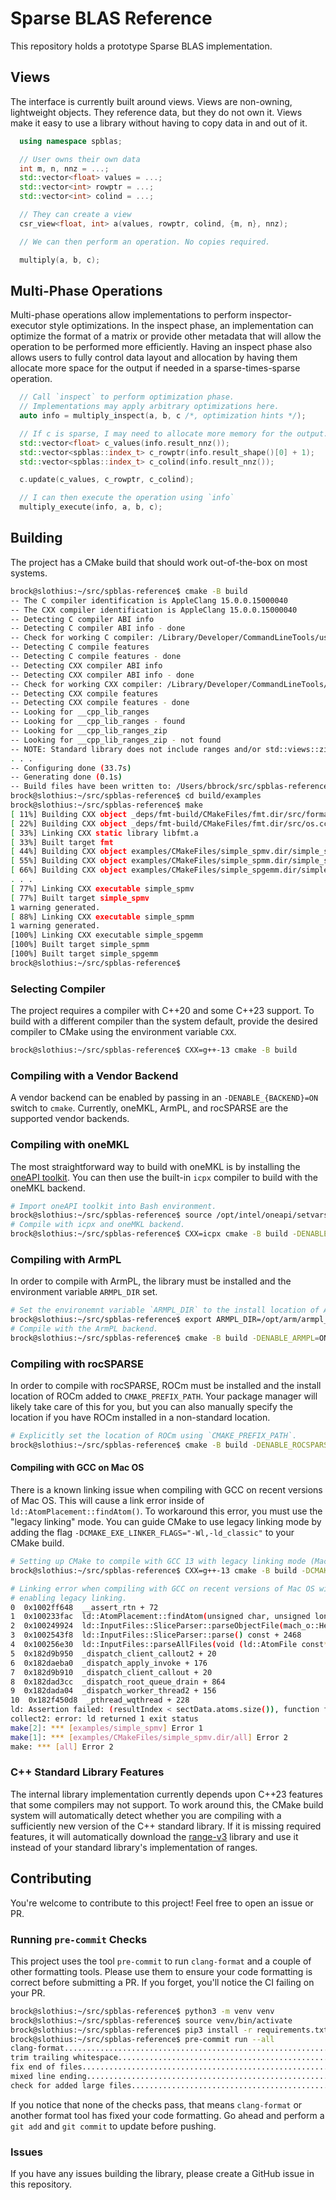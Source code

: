 # Sparse BLAS Reference
This repository holds a prototype Sparse BLAS implementation.

## Views
The interface is currently built around views.  Views are non-owning, lightweight objects.
They reference data, but they do not own it.  Views make it easy to use a library without
having to copy data in and out of it.

```cpp
  using namespace spblas;

  // User owns their own data
  int m, n, nnz = ...;
  std::vector<float> values = ...;
  std::vector<int> rowptr = ...;
  std::vector<int> colind = ...;

  // They can create a view
  csr_view<float, int> a(values, rowptr, colind, {m, n}, nnz);

  // We can then perform an operation. No copies required.

  multiply(a, b, c);
```

## Multi-Phase Operations
Multi-phase operations allow implementations to perform inspector-executor style optimizations.
In the inspect phase, an implementation can optimize the format of a matrix or provide other
metadata that will allow the operation to be performed more efficiently.  Having an inspect
phase also allows users to fully control data layout and allocation by having them allocate more
space for the output if needed in a sparse-times-sparse operation.

```cpp
  // Call `inspect` to perform optimization phase.
  // Implementations may apply arbitrary optimizations here.
  auto info = multiply_inspect(a, b, c /*, optimization hints */);

  // If c is sparse, I may need to allocate more memory for the output.
  std::vector<float> c_values(info.result_nnz());
  std::vector<spblas::index_t> c_rowptr(info.result_shape()[0] + 1);
  std::vector<spblas::index_t> c_colind(info.result_nnz());

  c.update(c_values, c_rowptr, c_colind);

  // I can then execute the operation using `info`
  multiply_execute(info, a, b, c);
```

## Building
The project has a CMake build that should work out-of-the-box on most systems.

```bash
brock@slothius:~/src/spblas-reference$ cmake -B build
-- The C compiler identification is AppleClang 15.0.0.15000040
-- The CXX compiler identification is AppleClang 15.0.0.15000040
-- Detecting C compiler ABI info
-- Detecting C compiler ABI info - done
-- Check for working C compiler: /Library/Developer/CommandLineTools/usr/bin/cc - skipped
-- Detecting C compile features
-- Detecting C compile features - done
-- Detecting CXX compiler ABI info
-- Detecting CXX compiler ABI info - done
-- Check for working CXX compiler: /Library/Developer/CommandLineTools/usr/bin/c++ - skipped
-- Detecting CXX compile features
-- Detecting CXX compile features - done
-- Looking for __cpp_lib_ranges
-- Looking for __cpp_lib_ranges - found
-- Looking for __cpp_lib_ranges_zip
-- Looking for __cpp_lib_ranges_zip - not found
-- NOTE: Standard library does not include ranges and/or std::views::zip. Using range-v3.
. . .
-- Configuring done (33.7s)
-- Generating done (0.1s)
-- Build files have been written to: /Users/bbrock/src/spblas-reference/build
brock@slothius:~/src/spblas-reference$ cd build/examples
brock@slothius:~/src/spblas-reference$ make
[ 11%] Building CXX object _deps/fmt-build/CMakeFiles/fmt.dir/src/format.cc.o
[ 22%] Building CXX object _deps/fmt-build/CMakeFiles/fmt.dir/src/os.cc.o
[ 33%] Linking CXX static library libfmt.a
[ 33%] Built target fmt
[ 44%] Building CXX object examples/CMakeFiles/simple_spmv.dir/simple_spmv.cpp.o
[ 55%] Building CXX object examples/CMakeFiles/simple_spmm.dir/simple_spmm.cpp.o
[ 66%] Building CXX object examples/CMakeFiles/simple_spgemm.dir/simple_spgemm.cpp.o
. . .
[ 77%] Linking CXX executable simple_spmv
[ 77%] Built target simple_spmv
1 warning generated.
[ 88%] Linking CXX executable simple_spmm
1 warning generated.
[100%] Linking CXX executable simple_spgemm
[100%] Built target simple_spmm
[100%] Built target simple_spgemm
brock@slothius:~/src/spblas-reference$
```

### Selecting Compiler
The project requires a compiler with C++20 and some C++23 support.  To
build with a different compiler than the system default, provide the desired
compiler to CMake using the environment variable `CXX`.

```bash
brock@slothius:~/src/spblas-reference$ CXX=g++-13 cmake -B build
```

### Compiling with a Vendor Backend
A vendor backend can be enabled by passing in an `-DENABLE_{BACKEND}=ON` switch
to `cmake`.  Currently, oneMKL, ArmPL, and rocSPARSE are the supported vendor
backends.

### Compiling with oneMKL
The most straightforward way to build with oneMKL is by installing the [oneAPI
toolkit](https://www.intel.com/content/www/us/en/developer/tools/oneapi/base-toolkit-download.html).
You can then use the built-in `icpx` compiler to build with the oneMKL backend.

```bash
# Import oneAPI toolkit into Bash environment.
brock@slothius:~/src/spblas-reference$ source /opt/intel/oneapi/setvars.sh
# Compile with icpx and oneMKL backend.
brock@slothius:~/src/spblas-reference$ CXX=icpx cmake -B build -DENABLE_ONEMKL_SYCL=ON
```

### Compiling with ArmPL
In order to compile with ArmPL, the library must be installed and the
environment variable `ARMPL_DIR` set.

```bash
# Set the environemnt variable `ARMPL_DIR` to the install location of ArmPL.
brock@slothius:~/src/spblas-reference$ export ARMPL_DIR=/opt/arm/armpl_24.10_flang-new_clang_19
# Compile with the ArmPL backend.
brock@slothius:~/src/spblas-reference$ cmake -B build -DENABLE_ARMPL=ON
```

### Compiling with rocSPARSE
In order to compile with rocSPARSE, ROCm must be installed and the install
location of ROCm added to `CMAKE_PREFIX_PATH`.  Your package manager will likely
take care of this for you, but you can also manually specify the location if you
have ROCm installed in a non-standard location.

```bash
# Explicitly set the location of ROCm using `CMAKE_PREFIX_PATH`.
brock@slothius:~/src/spblas-reference$ cmake -B build -DENABLE_ROCSPARSE=ON -DCMAKE_PREFIX_PATH=/opt/rocm-6.1.2
```

#### Compiling with GCC on Mac OS
There is a known linking issue when compiling with GCC on recent versions of
Mac OS.  This will cause a link error inside of `ld::AtomPlacement::findAtom()`.
To workaround this error, you must use the "legacy linking" mode.  You can guide
CMake to use legacy linking mode by adding the flag `-DCMAKE_EXE_LINKER_FLAGS="-Wl,-ld_classic"`
to your CMake build.

```bash
# Setting up CMake to compile with GCC 13 with legacy linking mode (Mac OS only).
brock@slothius:~/src/spblas-reference$ CXX=g++-13 cmake -B build -DCMAKE_EXE_LINKER_FLAGS="-Wl,-ld_classic"
```

```bash
# Linking error when compiling with GCC on recent versions of Mac OS without
# enabling legacy linking.
0  0x1002ff648  __assert_rtn + 72
1  0x100233fac  ld::AtomPlacement::findAtom(unsigned char, unsigned long long, ld::AtomPlacement::AtomLoc const*&, long long&) const + 1204
2  0x100249924  ld::InputFiles::SliceParser::parseObjectFile(mach_o::Header const*) const + 15164
3  0x1002543f8  ld::InputFiles::SliceParser::parse() const + 2468
4  0x100256e30  ld::InputFiles::parseAllFiles(void (ld::AtomFile const*) block_pointer)::$_7::operator()(unsigned long, ld::FileInfo const&) const + 420
5  0x182d9b950  _dispatch_client_callout2 + 20
6  0x182daeba0  _dispatch_apply_invoke + 176
7  0x182d9b910  _dispatch_client_callout + 20
8  0x182dad3cc  _dispatch_root_queue_drain + 864
9  0x182dada04  _dispatch_worker_thread2 + 156
10  0x182f450d8  _pthread_wqthread + 228
ld: Assertion failed: (resultIndex < sectData.atoms.size()), function findAtom, file Relocations.cpp, line 1336.
collect2: error: ld returned 1 exit status
make[2]: *** [examples/simple_spmv] Error 1
make[1]: *** [examples/CMakeFiles/simple_spmv.dir/all] Error 2
make: *** [all] Error 2
```

### C++ Standard Library Features
The internal library implementation currently depends upon C++23 features
that some compilers may not support.  To work around this, the CMake build
system will automatically detect whether you are compiling with a sufficiently
new version of the C++ standard library.  If it is missing required features,
it will automatically download the [range-v3](https://github.com/ericniebler/range-v3)
library and use it instead of your standard library's implementation of ranges.

## Contributing
You're welcome to contribute to this project!  Feel free to open an issue or PR.

### Running `pre-commit` Checks
This project uses the tool `pre-commit` to run `clang-format` and a couple of other formatting
tools.  Please use them to ensure your code formatting is correct before submitting a PR.  If
you forget, you'll notice the CI failing on your PR.

```bash
brock@slothius:~/src/spblas-reference$ python3 -m venv venv
brock@slothius:~/src/spblas-reference$ source venv/bin/activate
brock@slothius:~/src/spblas-reference$ pip3 install -r requirements.txt
brock@slothius:~/src/spblas-reference$ pre-commit run --all
clang-format.............................................................Passed
trim trailing whitespace.................................................Passed
fix end of files.........................................................Passed
mixed line ending........................................................Passed
check for added large files..............................................Passed
```

If you notice that none of the checks pass, that means `clang-format` or another format tool
has fixed your code formatting.  Go ahead and perform a `git add` and `git commit` to update
before pushing.

### Issues
If you have any issues building the library, please create a GitHub issue in
this repository.
